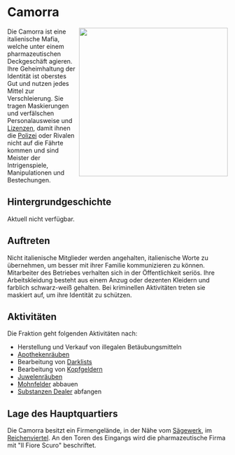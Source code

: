 # Camorra

 <img align="right" width="340" eight="340" src="../../../assets/image/fraktionen/CamorraHQ.png">


Die Camorra ist eine italienische Mafia, welche unter einem pharmazeutischen Deckgeschäft agieren. Ihre Geheimhaltung der Identität ist oberstes Gut und nutzen jedes Mittel zur Verschleierung. Sie tragen Maskierungen und verfälschen Personalausweise und [Lizenzen](../../pages/allgemein/lizenzen.md), damit ihnen die [Polizei](polizei.md) oder Rivalen nicht auf die Fährte kommen und sind Meister der Intrigenspiele, Manipulationen und Bestechungen.

## Hintergrundgeschichte 
Aktuell nicht verfügbar.

## Auftreten 

Nicht italienische Mitglieder werden angehalten, italienische Worte zu übernehmen, um besser mit ihrer Familie kommunizieren zu können. Mitarbeiter des Betriebes verhalten sich in der Öffentlichkeit seriös. Ihre Arbeitskleidung besteht aus einem Anzug oder dezenten Kleidern und farblich schwarz-weiß gehalten. Bei kriminellen Aktivitäten treten sie maskiert auf, um ihre Identität zu schützen.

## Aktivitäten
Die Fraktion geht folgenden Aktivitäten nach:

* Herstellung und Verkauf von illegalen Betäubungsmitteln
* [Apothekenräuben](apothekenraub.md)
* Bearbeitung von [Darklists](darklist.md)
* Bearbeitung von [Kopfgeldern](kopfgeld.md)
* [Juwelenräuben](juwelenraub.md)
* [Mohnfelder](../../pages/pflanzen/mohnfeld.md) abbauen
* [Substanzen Dealer](substanzendealer.md) abfangen


## Lage des Hauptquartiers

Die Camorra besitzt ein Firmengelände, in der Nähe vom [Sägewerk](../../pages/nebenjobs/sägewerk.md), im [Reichenviertel](../../pages/gebiete/reichenviertel.md). An den Toren des Eingangs wird die pharmazeutische Firma mit "Il Fiore Scuro" beschriftet.
